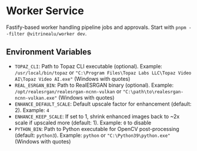 # Worker Service

Fastify-based worker handling pipeline jobs and approvals. Start with `pnpm --filter @vitrinealu/worker dev`.

## Environment Variables

- `TOPAZ_CLI`: Path to Topaz CLI executable (optional). Example: `/usr/local/bin/topaz` or `"C:\Program Files\Topaz Labs LLC\Topaz Video AI\Topaz Video AI.exe"` (Windows with quotes)
- `REAL_ESRGAN_BIN`: Path to RealESRGAN binary (optional). Example: `/opt/realesrgan/realesrgan-ncnn-vulkan` or `"C:\path\to\realesrgan-ncnn-vulkan.exe"` (Windows with quotes)
- `ENHANCE_DEFAULT_SCALE`: Default upscale factor for enhancement (default: 2). Example: `4`
- `ENHANCE_KEEP_SCALE`: If set to 1, shrink enhanced images back to ~2x scale if upscaled more (default: 1). Example: `0` to disable
- `PYTHON_BIN`: Path to Python executable for OpenCV post-processing (default: `python3`). Example: `python` or `"C:\Python39\python.exe"` (Windows with quotes)
